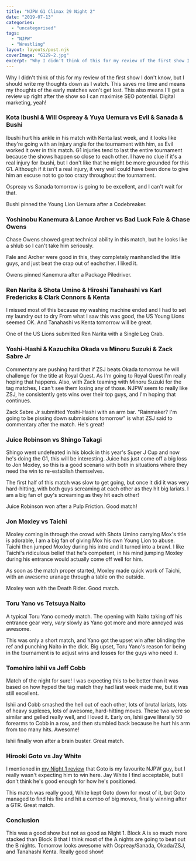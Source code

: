 ```yaml
---
title: "NJPW G1 Climax 29 Night 2"
date: "2019-07-13"
categories: 
  - "uncategorised"
tags: 
  - "NJPW"
  - "Wrestling"
layout: layouts/post.njk
coverImage: "G129-2.jpg"
excerpt: "Why I didn’t think of this for my review of the first show I don’t know, but I should write my thoughts down as I watch. This saves me time and means my thoughts of the early matches won’t get lost."
---
```

Why I didn't think of this for my review of the first show I don't know, but I should write my thoughts down as I watch. This saves me time and means my thoughts of the early matches won't get lost. This also means I'll get a review up right after the show so I can maximise SEO potential. Digital marketing, yeah!

### Kota Ibushi & Will Ospreay & Yuya Uemura vs Evil & Sanada & Bushi

Ibushi hurt his ankle in his match with Kenta last week, and it looks like they're going with an injury angle for the tournament with him, as Evil worked it over in this match. G1 injuries tend to last the entire tournament because the shows happen so close to each other. I have no clue if it's a real injury for Ibushi, but I don't like that he might be more grounded for this G1. Although if it isn't a real injury, it very well could have been done to give him an excuse not to go too crazy throughout the tournament.

Ospreay vs Sanada tomorrow is going to be excellent, and I can't wait for that.

Bushi pinned the Young Lion Uemura after a Codebreaker.

### Yoshinobu Kanemura & Lance Archer vs Bad Luck Fale & Chase Owens

Chase Owens showed great technical ability in this match, but he looks like a shlub so I can't take him seriously.

Fale and Archer were good in this, they completely manhandled the little guys, and just beat the crap out of eachother. I liked it.

Owens pinned Kanemura after a Package Piledriver.

### Ren Narita & Shota Umino & Hiroshi Tanahashi vs Karl Fredericks & Clark Connors & Kenta

I missed most of this because my washing machine ended and I had to set my laundry out to dry From what I saw this was good, the US Young Lions seemed OK. And Tanahashi vs Kenta tomorrow will be great.

One of the US Lions submitted Ren Narita with a Single Leg Crab.

### Yoshi-Hashi & Kazuchika Okada vs Minoru Suzuki & Zack Sabre Jr

Commentary are pushing hard that if ZSJ beats Okada tomorrow he will challenge for the title at Royal Quest. As I'm going to Royal Quest I'm really hoping that happens. Also, with Zack teaming with Minoru Suzuki for the tag matches, I can't see them losing any of those. NJPW seem to really like ZSJ, he consistently gets wins over their top guys, and I'm hoping that continues.

Zack Sabre Jr submitted Yoshi-Hashi with an arm bar. "Rainmaker? I'm going to be pissing down submissions tomorrow" is what ZSJ said to commentary after the match. He's great!

### Juice Robinson vs Shingo Takagi

Shingo went undefeated in his block in this year's Super J Cup and now he's doing the G1, this will be interesting. Juice has just come off a big loss to Jon Moxley, so this is a good scenario with both in situations where they need the win to re-establish themselves.

The first half of this match was slow to get going, but once it did it was very hard-hitting, with both guys screaming at each other as they hit big lariats. I am a big fan of guy's screaming as they hit each other!

Juice Robinson won after a Pulp Friction. Good match!

### Jon Moxley vs Taichi

Moxley coming in through the crowd with Shota Umino carrying Mox's title is adorable, I am a big fan of giving Mox his own Young Lion to abuse. Taichi then jumped Moxley during his intro and it turned into a brawl. I like Taichi's ridiculous belief that he's competent, in his mind jumping Moxley during his entrance would actually come off well for him.

As soon as the match proper started, Moxley made quick work of Taichi, with an awesome uranage through a table on the outside.

Moxley won with the Death Rider. Good match.

### Toru Yano vs Tetsuya Naito

A typical Toru Yano comedy match. The opening with Naito taking off his entrance gear very, _very_ slowly as Yano got more and more annoyed was awesome.

This was only a short match, and Yano got the upset win after blinding the ref and punching Naito in the dick. Big upset, Toru Yano's reason for being in the tournament is to adjust wins and losses for the guys who need it.

### Tomohiro Ishii vs Jeff Cobb

Match of the night for sure! I was expecting this to be better than it was based on how hyped the tag match they had last week made me, but it was still excellent.

Ishii and Cobb smashed the hell out of each other, lots of brutal lariats, lots of heavy suplexes, lots of awesome, hard-hitting moves. These two were so similar and gelled really well, and I loved it. Early on, Ishii gave literally 50 forearms to Cobb in a row, and then stumbled back because he hurt his arm from too many hits. Awesome!

Ishii finally won after a brain buster. Great match.

### Hirooki Goto vs Jay White

I mentioned in [my Night 1 review](/posts/2019/07/njpw-g1-climax-29-night-1/) that Goto is my favourite NJPW guy, but I really wasn't expecting him to win here. Jay White I find acceptable, but I don't think he's good enough for how he's positioned.

This match was really good, White kept Goto down for most of it, but Goto managed to find his fire and hit a combo of big moves, finally winning after a GTR. Great match.

### Conclusion

This was a good show but not as good as Night 1. Block A is so much more stacked than Block B that I think most of the A nights are going to beat out the B nights. Tomorrow looks awesome with Ospreay/Sanada, Okada/ZSJ, and Tanahashi Kenta. Really good show!
